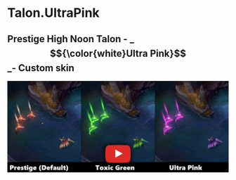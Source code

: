# Talon.UltraPink

## Prestige High Noon Talon - **_ $${\color{white}Ultra Pink}$$ _**- Custom skin
[![IMAGE ALT TEXT HERE](./readme_picture.png)](https://www.youtube.com/watch?v=hdWnTyzXnX8)
